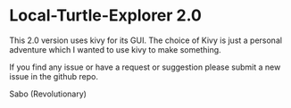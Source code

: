 # Local-Turtle-Explorer 2.0

This 2.0 version uses kivy for its GUI.
The choice of Kivy is just a personal adventure which I wanted to use kivy to make something.

If you find any issue or have a request or suggestion please submit a new issue in the github repo.



Sabo (Revolutionary)
